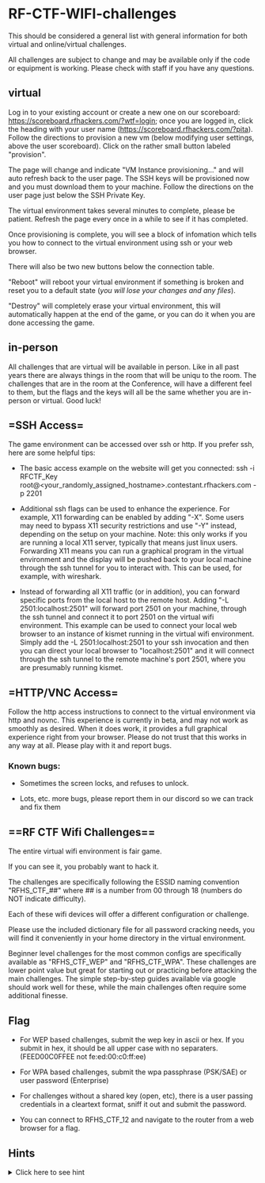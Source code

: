 # RF-CTF-WIFI-challenges


This should be considered a general list with general information for both virtual and online/virtual challenges.

All challenges are subject to change and may be available only if the code or equipment is working.
Please check with staff if you have any questions.

## virtual

Log in to your existing account or create a new one on our scoreboard: https://scoreboard.rfhackers.com/?wtf=login; once you are logged in, click the heading with your user name (https://scoreboard.rfhackers.com/?pita). Follow the directions to provision a new vm (below modifying user settings, above the user scoreboard). Click on the rather small button labeled "provision".


The page will change and indicate "VM Instance provisioning..." and will auto refresh back to the user page.  The SSH keys will be provisioned now and you must download them to your machine.  Follow the directions on the user page just below the SSH Private Key.


The virtual environment takes several minutes to complete, please be patient.  Refresh the page every once in a while to see if it has completed.


Once provisioning is complete, you will see a block of infomation which tells you how to connect to the virtual environment using ssh or your web browser.


There will also be two new buttons below the connection table.

"Reboot" will reboot your virtual environment if something is broken and reset you to a default state (*you will lose your changes and any files*).

"Destroy" will completely erase your virtual environment, this will automatically happen at the end of the game, or you can do it when you are done accessing the game.

## in-person
All challenges that are virtual will be available in person.  Like in all past years there are always things in the room that will be uniqu to the room.  The challenges that are in the room at the Conference, will have a different feel to them, but the flags and the keys will all be the same whether you are in-person or virtual.  Good luck!

## =SSH Access=


The game environment can be accessed over ssh or http. If you prefer ssh, here are some helpful tips:

* The basic access example on the website will get you connected: ssh -i RFCTF_Key root@<your_randomly_assigned_hostname>.contestant.rfhackers.com -p 2201


* Additional ssh flags can be used to enhance the experience.  For example, X11 forwarding can be enabled by adding "-X".  Some users may need to bypass X11 security restrictions and use "-Y" instead, depending on the setup on your machine.  Note: this only works if you are running a local X11 server, typically that means just linux users.  Forwarding X11 means you can run a graphical program in the virtual environment and the display will be pushed back to your local machine through the ssh tunnel for you to interact with.  This can be used, for example, with wireshark.


* Instead of forwarding all X11 traffic (or in addition), you can forward specific ports from the local host to the remote host.  Adding "-L 2501:localhost:2501" will forward port 2501 on your machine, through the ssh tunnel and connect it to port 2501 on the virtual wifi environment.  This example can be used to connect your local web browser to an instance of kismet running in the virtual wifi environment.  Simply add the -L 2501:localhost:2501 to your ssh invocation and then you can direct your local browser to "localhost:2501" and it will connect through the ssh tunnel to the remote machine's port 2501, where you are presumably running kismet.


## =HTTP/VNC Access=


Follow the http access instructions to connect to the virtual environment via http and novnc.  This experience is currently in beta, and may not work as smoothly as desired.  When it does work, it provides a full graphical experience right from your browser.  Please do not trust that this works in any way at all.  Please play with it and report bugs.


### Known bugs:

* Sometimes the screen locks, and refuses to unlock.


* Lots, etc. more bugs, please report them in our discord so we can track and fix them

## ==RF CTF Wifi Challenges==


The entire virtual wifi environment is fair game.


If you can see it, you probably want to hack it.


The challenges are specifically following the ESSID naming convention "RFHS_CTF_##" where ## is a number from 00 through 18 (numbers do NOT indicate difficulty).


Each of these wifi devices will offer a different configuration or challenge.


Please use the included dictionary file for all password cracking needs, you will find it conveniently in your home directory in the virtual environment.


Beginner level challenges for the most common configs are specifically available as "RFHS_CTF_WEP" and "RFHS_CTF_WPA".  These challenges are lower point value but great for starting out or practicing before attacking the main challenges.  The simple step-by-step guides available via google should work well for these, while the main challenges often require some additional finesse.

## Flag


* For WEP based challenges, submit the wep key in ascii or hex.  If you submit in hex, it should be all upper case with no separaters. (FEED00C0FFEE not fe:ed:00:c0:ff:ee)


* For WPA based challenges, submit the wpa passphrase (PSK/SAE) or user password (Enterprise)


* For challenges without a shared key (open, etc), there is a user passing credentials in a cleartext format, sniff it out and submit the password.


* You can connect to RFHS_CTF_12 and navigate to the router from a web browser for a flag.

## Hints


<details>
  <summary>Click here to see hint</summary>


* Always be collecting.  You have multiple wifi cards, USE THEM.


* Ensure the tools you are using are modern.  The protocols we are using are modern, you need modern tools to see things correctly


* Kismet is your friend.  Aircrack-ng is a good acquaintance but not always a friend.


* There are devices for RFHS_CTF_00 through RFHS_CTF_18 *inclusive*, no numbers are missing.  Find it.


* If you get stuck, ask for help in discord.  It's always worth trying.


</details>
